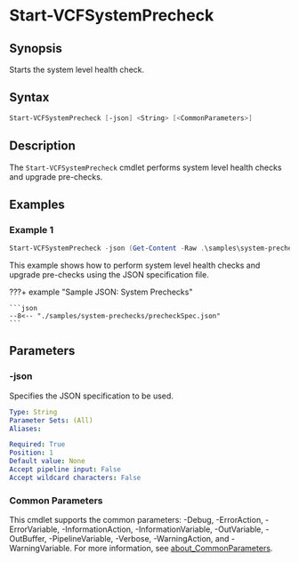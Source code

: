 # Start-VCFSystemPrecheck

## Synopsis

Starts the system level health check.

## Syntax

```powershell
Start-VCFSystemPrecheck [-json] <String> [<CommonParameters>]
```

## Description

The `Start-VCFSystemPrecheck` cmdlet performs system level health checks and upgrade pre-checks.

## Examples

### Example 1

```powershell
Start-VCFSystemPrecheck -json (Get-Content -Raw .\samples\system-prechecks\precheckSpec.json)
```

This example shows how to perform system level health checks and upgrade pre-checks using the JSON specification file.

???+ example "Sample JSON: System Prechecks"

    ```json
    --8<-- "./samples/system-prechecks/precheckSpec.json"
    ```

## Parameters

### -json

Specifies the JSON specification to be used.

```yaml
Type: String
Parameter Sets: (All)
Aliases:

Required: True
Position: 1
Default value: None
Accept pipeline input: False
Accept wildcard characters: False
```

### Common Parameters

This cmdlet supports the common parameters: -Debug, -ErrorAction, -ErrorVariable, -InformationAction, -InformationVariable, -OutVariable, -OutBuffer, -PipelineVariable, -Verbose, -WarningAction, and -WarningVariable. For more information, see [about_CommonParameters](http://go.microsoft.com/fwlink/?LinkID=113216).
